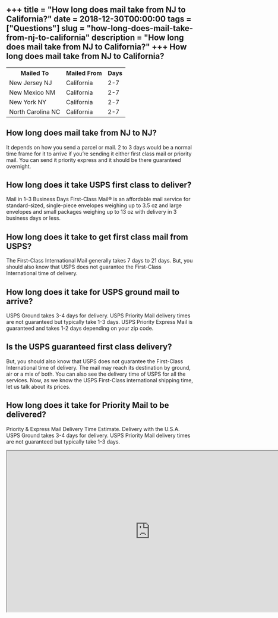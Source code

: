 +++
title = "How long does mail take from NJ to California?"
date = 2018-12-30T00:00:00
tags = ["Questions"]
slug = "how-long-does-mail-take-from-nj-to-california"
description = "How long does mail take from NJ to California?"
+++
How long does mail take from NJ to California?
----------------------------------------------

<table><tr><th>Mailed To</th><th>Mailed From</th><th>Days</th></tr><tr><td>New Jersey NJ</td><td>California</td><td>2-7</td></tr><tr><td>New Mexico NM</td><td>California</td><td>2-7</td></tr><tr><td>New York NY</td><td>California</td><td>2-7</td></tr><tr><td>North Carolina NC</td><td>California</td><td>2-7</td></tr></table>

How long does mail take from NJ to NJ?
--------------------------------------

It depends on how you send a parcel or mail. 2 to 3 days would be a normal time frame for it to arrive if you’re sending it either first class mail or priority mail. You can send it priority express and it should be there guaranteed overnight.

How long does it take USPS first class to deliver?
--------------------------------------------------

Mail in 1–3 Business Days First-Class Mail® is an affordable mail service for standard-sized, single-piece envelopes weighing up to 3.5 oz and large envelopes and small packages weighing up to 13 oz with delivery in 3 business days or less.

How long does it take to get first class mail from USPS?
--------------------------------------------------------

The First-Class International Mail generally takes 7 days to 21 days. But, you should also know that USPS does not guarantee the First-Class International time of delivery.

How long does it take for USPS ground mail to arrive?
-----------------------------------------------------

USPS Ground takes 3-4 days for delivery. USPS Priority Mail delivery times are not guaranteed but typically take 1-3 days. USPS Priority Express Mail is guaranteed and takes 1-2 days depending on your zip code.

Is the USPS guaranteed first class delivery?
--------------------------------------------

But, you should also know that USPS does not guarantee the First-Class International time of delivery. The mail may reach its destination by ground, air or a mix of both. You can also see the delivery time of USPS for all the services. Now, as we know the USPS First-Class international shipping time, let us talk about its prices.

How long does it take for Priority Mail to be delivered?
--------------------------------------------------------

Priority &amp; Express Mail Delivery Time Estimate. Delivery with the U.S.A. USPS Ground takes 3-4 days for delivery. USPS Priority Mail delivery times are not guaranteed but typically take 1-3 days.

<iframe allow="accelerometer; autoplay; clipboard-write; encrypted-media; gyroscope; picture-in-picture" allowfullscreen="" class="__youtube_prefs__  epyt-is-override  no-lazyload" data-no-lazy="1" data-origheight="433" data-origwidth="770" data-skipgform_ajax_framebjll="" height="433" id="_ytid_55156" loading="lazy" src="https://www.youtube.com/embed/dA-q9OusDIs?enablejsapi=1&autoplay=0&cc_load_policy=0&cc_lang_pref=&iv_load_policy=1&loop=0&modestbranding=0&rel=1&fs=1&playsinline=0&autohide=2&theme=dark&color=red&controls=1&" title="YouTube player" width="770"></iframe>